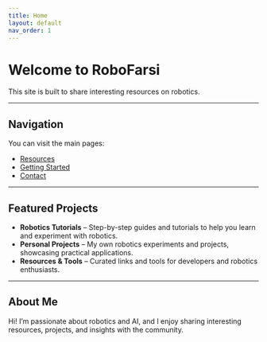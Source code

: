 ```yaml
---
title: Home
layout: default
nav_order: 1
---
```


# Welcome to RoboFarsi

This site is built to share interesting resources on robotics.

---

## Navigation

You can visit the main pages:

- [Resources](resources.md)
- [Getting Started](getting_started.md)
- [Contact](contact.md)

---

## Featured Projects

- **Robotics Tutorials** – Step-by-step guides and tutorials to help you learn and experiment with robotics.  
- **Personal Projects** – My own robotics experiments and projects, showcasing practical applications.  
- **Resources & Tools** – Curated links and tools for developers and robotics enthusiasts.

---

## About Me

Hi! I’m passionate about robotics and AI, and I enjoy sharing interesting resources, projects, and insights with the community.
